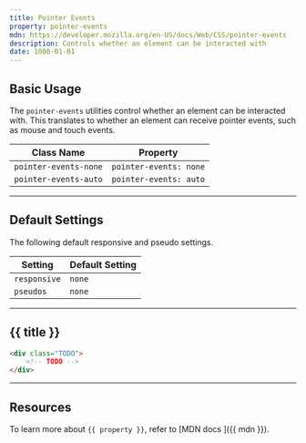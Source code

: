 ```yaml
---
title: Pointer Events
property: pointer-events
mdn: https://developer.mozilla.org/en-US/docs/Web/CSS/pointer-events
description: Controls whether an element can be interacted with
date: 1000-01-01
---
```


## Basic Usage

The `pointer-events` utilities control whether an element can be interacted with. This translates to whether an element can receive pointer events, such as mouse and touch events.

| Class Name            | Property               |
| --------------------- | ---------------------- |
| `pointer-events-none` | `pointer-events: none` |
| `pointer-events-auto` | `pointer-events: auto` |

---

## Default Settings

The following default responsive and pseudo settings.

| Setting      | Default Setting |
| ------------ | --------------- |
| `responsive` | `none`          |
| `pseudos`    | `none`          |

---

## {{ title }}

<div class="bg-silver-200 p-20 h-256 radius-md flex flex-wrap align-content-center">
  <!-- ... -->
</div>

```html
<div class="TODO">
	<!-- TODO -->
</div>
```

---

## Resources

To learn more about `{{ property }}`, refer to [MDN docs <i class="far fa-external-link ml-6"></i>]({{ mdn }}).
